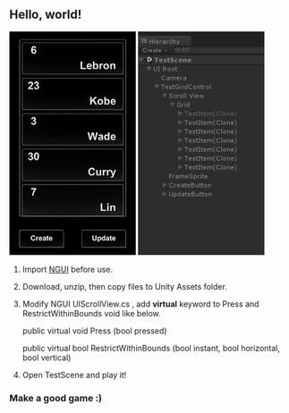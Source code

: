 
## Hello, world!

![](/Screen.png) ![](/Hierarchy.png)

1. Import [NGUI](https://www.assetstore.unity3d.com/en/#!/content/2413) before use.

2. Download, unzip, then copy files to Unity Assets folder.

3. Modify NGUI UIScrollView.cs , add **virtual** keyword to Press and RestrictWithinBounds void like below.

	public virtual void Press (bool pressed)

	public virtual bool RestrictWithinBounds (bool instant, bool horizontal, bool vertical)
    
4. Open TestScene and play it!


### Make a good game :)
